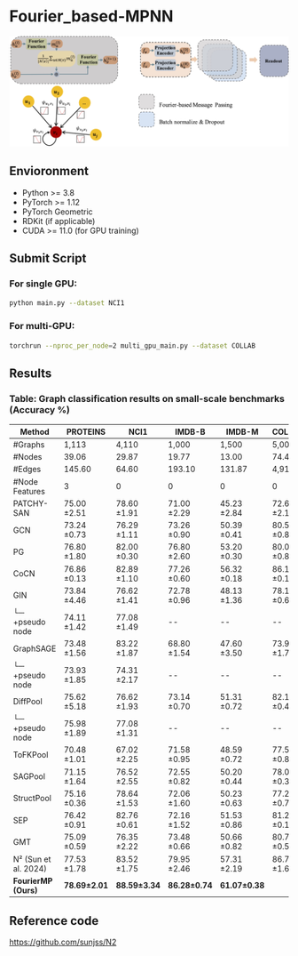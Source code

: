 # Fourier_based-MPNN
![Fourier-based_Message_Passing](Fourier-based_Message_Passing.jpg)
## Envioronment
- Python >= 3.8  
- PyTorch >= 1.12  
- PyTorch Geometric  
- RDKit (if applicable)  
- CUDA >= 11.0 (for GPU training)  

## Submit Script
### For single GPU:

```bash
python main.py --dataset NCI1
```
### For multi-GPU:
```bash
torchrun --nproc_per_node=2 multi_gpu_main.py --dataset COLLAB
```

## Results
### Table: Graph classification results on small-scale benchmarks (Accuracy %)

| Method                          | PROTEINS       | NCI1           | IMDB-B         | IMDB-M         | COLLAB         |
|---------------------------------|----------------|----------------|----------------|----------------|----------------|
| #Graphs                         | 1,113          | 4,110          | 1,000          | 1,500          | 5,000          |
| #Nodes                          | 39.06          | 29.87          | 19.77          | 13.00          | 74.49          |
| #Edges                          | 145.60         | 64.60          | 193.10         | 131.87         | 4,914.4        |
| #Node Features                  | 3              | 0              | 0              | 0              | 0              |
| PATCHY-SAN                      | 75.00 ±2.51    | 78.60 ±1.91    | 71.00 ±2.29    | 45.23 ±2.84    | 72.60 ±2.15    |
| GCN                             | 73.24 ±0.73    | 76.29 ±1.11    | 73.26 ±0.90    | 50.39 ±0.41    | 80.59 ±0.87    |
| PG                              | 76.80 ±1.80    | 82.00 ±0.30    | 76.80 ±2.60    | 53.20 ±0.30    | 80.00 ±0.80    |
| CoCN                            | 76.86 ±0.13    | 82.89 ±1.10    | 77.26 ±0.60    | 56.32 ±0.18    | 86.15 ±0.10    |
| GIN                             | 73.84 ±4.46    | 76.62 ±1.41    | 72.78 ±0.96    | 48.13 ±1.36    | 78.19 ±0.63    |
| └─ +pseudo node                | 74.11 ±1.42    | 77.08 ±1.49    | --             | --             | --             |
| GraphSAGE                       | 73.48 ±1.56    | 83.22 ±1.87    | 68.80 ±1.54    | 47.60 ±3.50    | 73.90 ±1.70    |
| └─ +pseudo node                | 73.93 ±1.85    | 74.31 ±2.17    | --             | --             | --             |
| DiffPool                        | 75.62 ±5.18    | 76.62 ±1.93    | 73.14 ±0.70    | 51.31 ±0.72    | 82.13 ±0.43    |
| └─ +pseudo node                | 75.98 ±1.89    | 77.08 ±1.31    | --             | --             | --             |
| ToFKPool                        | 70.48 ±1.01    | 67.02 ±2.25    | 71.58 ±0.95    | 48.59 ±0.72    | 77.58 ±0.84    |
| SAGPool                         | 71.15 ±1.64    | 76.52 ±2.55    | 72.55 ±0.82    | 50.20 ±0.44    | 78.03 ±0.31    |
| StructPool                      | 75.16 ±0.36    | 78.64 ±1.53    | 72.06 ±1.60    | 50.23 ±0.63    | 77.27 ±0.70    |
| SEP                             | 76.42 ±0.91    | 82.76 ±0.61    | 72.16 ±1.52    | 51.53 ±0.86    | 81.28 ±0.15    |
| GMT                             | 75.09 ±0.59    | 76.35 ±2.22    | 73.48 ±0.66    | 50.66 ±0.82    | 80.74 ±0.54    |
| N² (Sun et al. 2024)           | 77.53 ±1.78    | 83.52 ±1.75    | 79.95 ±2.46    | 57.31 ±2.19    | 86.72 ±1.62    |
| **FourierMP (Ours)**           | **78.69±2.01** | **88.59±3.34** | **86.28±0.74** | **61.07±0.38** |                |


## Reference code
https://github.com/sunjss/N2


